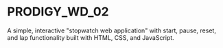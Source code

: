 # PRODIGY_WD_02
A simple, interactive "stopwatch web application" with start, pause, reset, and lap functionality built with HTML, CSS, and JavaScript.
